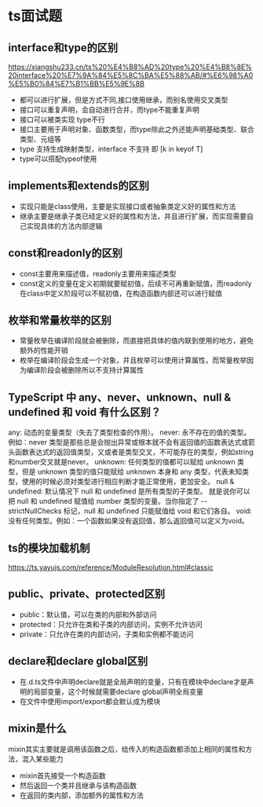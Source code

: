 # ts面试题

## interface和type的区别

https://xiangshu233.cn/ts%20%E4%B8%AD%20type%20%E4%B8%8E%20interface%20%E7%9A%84%E5%8C%BA%E5%88%AB/#%E6%98%A0%E5%B0%84%E7%B1%BB%E5%9E%8B

- 都可以进行扩展，但是方式不同,接口使用继承，而别名使用交叉类型  
- 接口可以重复声明，会自动进行合并，而type不能重复声明
- 接口可以被类实现 type不行
- 接口主要用于声明对象、函数类型，而type除此之外还能声明基础类型、联合类型、元组等
- type 支持生成映射类型，interface 不支持 即 [k in keyof T]
- type可以搭配typeof使用

## implements和extends的区别

- 实现只能是class使用，主要是实现接口或者抽象类定义好的属性和方法
- 继承主要是继承子类已经定义好的属性和方法，并且进行扩展，而实现需要自己实现具体的方法内部逻辑

## const和readonly的区别

- const主要用来描述值，readonly主要用来描述类型
- const定义的变量在定义初期就要赋初值，后续不可再重新赋值，而readonly在class中定义阶段可以不赋初值，在构造函数内部还可以进行赋值

## 枚举和常量枚举的区别

- 常量枚举在编译阶段就会被删除，而直接把具体的值内联到使用的地方，避免额外的性能开销
- 枚举在编译阶段会生成一个对象，并且枚举可以使用计算属性，而常量枚举因为编译阶段会被删除所以不支持计算属性

## TypeScript 中 any、never、unknown、null & undefined 和 void 有什么区别？

any: 动态的变量类型（失去了类型检查的作用）。
never: 永不存在的值的类型。例如：never 类型是那些总是会抛出异常或根本就不会有返回值的函数表达式或箭头函数表达式的返回值类型，又或者是类型交叉，不可能存在的类型，例如string和number交叉就是never。
unknown: 任何类型的值都可以赋给 unknown 类型，但是 unknown 类型的值只能赋给 unknown 本身和 any 类型，代表未知类型，使用的时候必须对类型进行相应判断才能正常使用，更加安全。
null & undefined: 默认情况下 null 和 undefined 是所有类型的子类型。 就是说你可以把 null 和  undefined 赋值给 number 类型的变量。当你指定了 --strictNullChecks 标记，null 和 undefined 只能赋值给 void 和它们各自。
void: 没有任何类型。例如：一个函数如果没有返回值，那么返回值可以定义为void。

## ts的模块加载机制

https://ts.yayujs.com/reference/ModuleResolution.html#classic

## public、private、protected区别

- public：默认值，可以在类的内部和外部访问
- protected：只允许在类和子类的内部访问，实例不允许访问
- private：只允许在类的内部访问，子类和实例都不能访问

## declare和declare global区别

- 在.d.ts文件中声明declare就是全局声明的变量，只有在模块中declare才是声明的局部变量，这个时候就需要declare global声明全局变量
- 在文件中使用import/export都会默认成为模块

## mixin是什么

mixin其实主要就是调用该函数之后，给传入的构造函数都添加上相同的属性和方法，混入某些能力
- mixin首先接受一个构造函数
- 然后返回一个类并且继承与该构造函数
- 在返回的类内部，添加额外的属性和方法